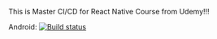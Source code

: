 This is Master CI/CD for React Native Course from Udemy!!!

Android: [![Build status](https://build.appcenter.ms/v0.1/apps/fd83920c-9eec-465e-bc1e-24cd89803883/branches/dev/badge)](https://appcenter.ms)
